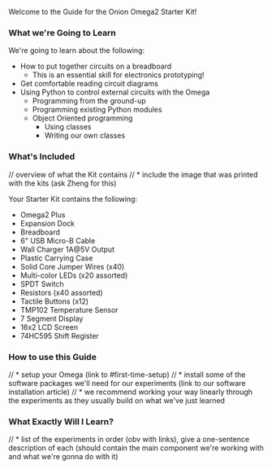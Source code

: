 Welcome to the Guide for the Onion Omega2 Starter Kit!

### What we're Going to Learn

<!-- // a listing of what this kit will teach the reader
//	* How to put together circuits on a breadboard (essential skill for electronics prototyping)
//	* Get comfortable reading circuit diagrams
//	* Using Python to control external circuits with the Omega
//		* From the ground-up programming
//		* Using existing Python modules
//		* Object Oriented programming
//			* Using classes
//			* Writing our own classes
//	* -->

We're going to learn about the following:

* How to put together circuits on a breadboard  
    * This is an essential skill for electronics prototyping!
* Get comfortable reading circuit diagrams
* Using Python to control external circuits with the Omega
	* Programming from the ground-up 
	* Programming existing Python modules
	* Object Oriented programming
		* Using classes
		* Writing our own classes

### What's Included

// overview of what the Kit contains
// * include the image that was printed with the kits (ask Zheng for this)

Your Starter Kit contains the following:

* Omega2 Plus
* Expansion Dock
* Breadboard
* 6" USB Micro-B Cable
* Wall Charger 1A@5V Output
* Plastic Carrying Case
* Solid Core Jumper Wires (x40)
* Multi-color LEDs (x20 assorted)
* SPDT Switch
* Resistors (x40 assorted)
* Tactile Buttons (x12)
* TMP102 Temperature Sensor
* 7 Segment Display
* 16x2 LCD Screen
* 74HC595 Shift Register

### How to use this Guide

// * setup your Omega (link to #first-time-setup)
// * install some of the software packages we'll need for our experiments (link to our software installation article)
// * we recommend working your way linearly through the experiments as they usually build on what we've just learned

### What Exactly Will I Learn?

// * list of the experiments in order (obv with links), give a one-sentence description of each (should contain the main component we're working with and what we're gonna do with it)
